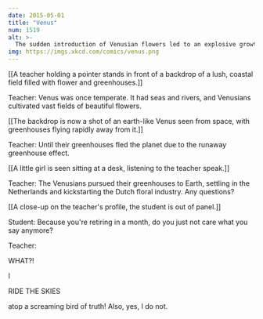 ```yaml
---
date: 2015-05-01
title: "Venus"
num: 1519
alt: >-
  The sudden introduction of Venusian flowers led to an explosive growth of unusual Earth pollinators, which became known as the "butterfly effect."
img: https://imgs.xkcd.com/comics/venus.png
---
```

[[A teacher holding a pointer stands in front of a backdrop of a lush, coastal field filled with flower and greenhouses.]]

Teacher: Venus was once temperate. It had seas and rivers, and Venusians cultivated vast fields of beautiful flowers.

[[The backdrop is now a shot of an earth-like Venus seen from space, with greenhouses flying rapidly away from it.]]

Teacher: Until their greenhouses fled the planet due to the runaway greenhouse effect.

[[A little girl is seen sitting at a desk, listening to the teacher speak.]]

Teacher: The Venusians pursued their greenhouses to Earth, settling in the Netherlands and kickstarting the Dutch floral industry. Any questions?

[[A close-up on the teacher's profile, the student is out of panel.]]

Student: Because you're retiring in a month, do you just not care what you say anymore? 

Teacher: 

WHAT?!

 I 

RIDE THE SKIES

 atop a screaming bird of truth! Also, yes, I do not. 

